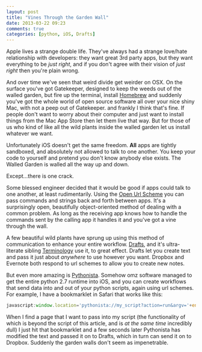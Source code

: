 ```yaml
---
layout: post
title: "Vines Through the Garden Wall"
date: 2013-03-22 09:23
comments: true
categories: [python, iOS, Drafts]
---
```



Apple lives a strange double life. They've always had a strange love/hate relationship with developers: they want great 3rd party apps, but they want everything to be *just right*, and if you don't agree with their vision of *just right* then you're plain wrong.

And over time we've seen that weird divide get weirder on OSX. On the surface you've got Gatekeeper, designed to keep the weeds out of the walled garden, but fire up the terminal, install [Homebrew] and suddenly you've got the whole world of open source software all over your nice shiny Mac, with not a peep out of Gatekeeper. and frankly I think that's fine. If people don't want to worry about their computer and just want to install things from the Mac App Store then let them live that way. But for those of us who kind of like all the wild plants inside the walled garden let us install whatever we want.

Unfortunately iOS doesn't get the same freedom. **All** apps are tightly sandboxed, and absolutely not allowed to talk to one another. You keep your code to yourself and pretend you don't know anybody else exists. The Walled Garden is walled all the way up and down.

Except…there is one crack.

Some blessed engineer decided that it would be good if apps could talk to one another, at least rudimentarily. Using the [Open Url Scheme][open] you can pass commands and strings back and forth between apps. It's a surprisingly open, beautifully object-oriented method of dealing with a common problem. As long as the receiving app knows how to handle the commands sent by the calling app it handles it and you've got a vine through the wall.

A few beautiful wild plants have sprung up using this method of communication to enhance your entire workflow. [Drafts], and it's ultra-literate sibling [Terminology] use it, to great effect. Drafts let you create text and pass it just about *anywhere* to use however you want. Dropbox and Evernote both respond to url schemes to allow you to create new notes. 

But even more amazing is [Pythonista]. Somehow omz software managed to get the entire python 2.7 runtime into iOS, and you can create workflows that send data into and out of your python scripts, again using url schemes. For example, I have a bookmarklet in Safari that works like this:

``` javascript
javascript:window.location='pythonista://my_script?action=run&argv='+encodeURIComponent(location.href)
```
When I find a page that I want to pass into my script (the functionality of which is beyond the script of this article, and is *at the same time* incredibly dull) I just hit that bookmarklet and a few seconds later Pythonista has modified the text and passed it on to Drafts, which in turn can send it on to Dropbox. Suddenly the garden walls don't seem as impenetrable. 

[Homebrew]: http://mxcl.github.com/homebrew/
[open]: http://handleopenurl.com/
[Drafts]: http://agiletortoise.com/drafts
[Terminology]: http://agiletortoise.com/terminology/
[Pythonista]: http://omz-software.com/pythonista/
